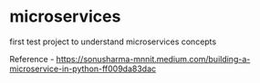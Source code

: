 # microservices
first test project to understand microservices concepts

Reference -
https://sonusharma-mnnit.medium.com/building-a-microservice-in-python-ff009da83dac
